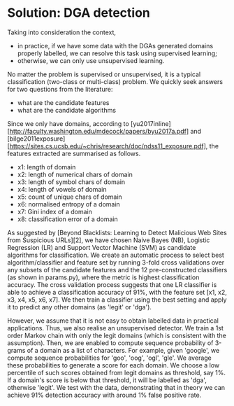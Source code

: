 # Solution: DGA detection

Taking into consideration the context, 
*  in practice, if we have some data with the DGAs generated domains
   properly labelled, we can resolve this task using supervised
   learning;
*  otherwise, we can only use unsupervised learning. 

No matter the problem is supervised or unsupervised, it is a typical
classification (two-class or multi-class) problem. We quickly seek
answers for two questions from the literature:
* what are the candidate features
* what are the candidate algorithms

Since we only have domains, according to
[yu2017inline][http://faculty.washington.edu/mdecock/papers/byu2017a.pdf]
and
[bilge2011exposure][https://sites.cs.ucsb.edu/~chris/research/doc/ndss11_exposure.pdf],
the features extracted are summarised as follows.
* x1: length of domain 
* x2: length of numerical chars of domain
* x3: length of symbol chars of domain
* x4: length of vowels of domain
* x5: count of unique chars of domain
* x6: normalised entropy of a domain
* x7: Gini index of a domain
* x8: classification error of a domain

As suggested by
[Beyond Blacklists: Learning to Detect Malicious Web Sites from Suspicious URLs][2],
we have chosen Naive Bayes (NB), Logistic Regression (LR) and Support
Vector Machine (SVM) as candidate algorithms for classification. We
create an automatic process to select best algorithm/classifier and
feature set by running 3-fold cross validations over any subsets of the
candidate features and the 12 pre-constructed classifiers (as shown in
params.py), where the metric is highest classification accuracy. The
cross validation process suggests that one LR classifier is able to
achieve a classification accuracy of 91\%, with the feature set
[x1, x2, x3, x4, x5, x6, x7]. We then train a classifier using the best
setting and apply it to predict any other domains (as 'legit' or 'dga').

However, we assume that it is not easy to obtain labelled data in
practical applications. Thus, we also realise an unsupervised detector.
We train a 1st order Markov chain with only the legit domains (which is
consistent with the assumption). Then, we are enabled to compute
sequence probability of 3-grams of a domain as a list of characters. For
example, given 'google', we compute sequence probabilities for 'goo',
'oog', 'ogl', 'gle'. We average these probabilities to generate a score
for each domain. We choose a low percentile of such scores obtained from
legit domains as threshold, say 1\%. If a domain's score is below that
threshold, it will be labelled as 'dga', otherwise 'legit'. We test with
the data, demonstrating that in theory we can achieve 91\% detection
accuracy with around 1\% false positive rate.